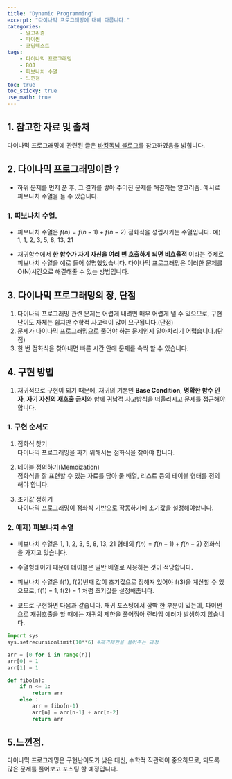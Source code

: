 ```yaml
---
title: "Dynamic Programming"
excerpt: "다이나믹 프로그래밍에 대해 다룹니다."
categories:
    - 알고리즘
    - 파이썬
    - 코딩테스트
tags:
    - 다이나믹 프로그래밍
    - BOJ
    - 피보나치 수열
    - 느낀점
toc: true
toc_sticky: true
use_math: true
---
```


## 1. 참고한 자료 및 출처
다이나믹 프로그래밍에 관련된 글은 [바킹독님 블로그](https://blog.encrypted.gg/974?category=773649)를 참고하였음을 밝힙니다.

## 2. 다이나믹 프로그래밍이란 ?
* 하위 문제를 먼저 푼 후, 그 결과를 쌓아 주어진 문제를 해결하는 알고리즘.
예시로 피보나치 수열을 들 수 있습니다.
### 1. 피보나치 수열.
* 피보나치 수열은 $f(n) = f(n-1) + f(n-2)$ 점화식을 성립시키는 수열입니다.
예) 1, 1, 2, 3, 5, 8, 13, 21

* 재귀함수에서 **한 함수가 자기 자신을 여러 번 호출하게 되면 비효율적** 이라는 주제로 피보나치 수열을 예로 들어 설명했었습니다. 다이나믹 프로그래밍은 이러한 문제를 O(N)시간으로 해결해줄 수 있는 방법입니다.


## 3. 다이나믹 프로그래밍의 장, 단점
1. 다이나믹 프로그래밍 관련 문제는 어렵게 내려면 매우 어렵게 낼 수 있으므로, 구현 난이도 자체는 쉽지만 수학적 사고력이 많이 요구됩니다.(단점)
2. 문제가 다이나믹 프로그래밍으로 풀어야 하는 문제인지 알아차리기 어렵습니다.(단점)
3. 한 번 점화식을 찾아내면 빠른 시간 안에 문제를 슥싹 할 수 있습니다.

## 4. 구현 방법
1. 재귀적으로 구현이 되기 때문에, 재귀의 기본인 **Base Condition**, **명확한 함수 인자**, **자기 자신의 재호출 금지**와 함께 귀납적 사고방식을 떠올리시고 문제를 접근해야 합니다.

### 1. 구현 순서도
1. 점화식 찾기<br/>
다이나믹 프로그래밍을 짜기 위해서는 점화식을 찾아야 합니다.

2. 테이블 정의하기(Memoization)<br/>
점화식을 잘 표현할 수 있는 자료를 담아 둘 배열, 리스트 등의 테이블 형태를 정의해야 합니다.

3. 초기값 정하기<br/>
다이나믹 프로그래밍이 점화식 기반으로 작동하기에 초기값을 설정해야합니다.

### 2. 예제) 피보나치 수열
* 피보나치 수열은 1, 1, 2, 3, 5, 8, 13, 21 형태의 $f(n) = f(n-1) + f(n-2)$ 점화식을 가지고 있습니다.

* 수열형태이기 때문에 테이블은 일반 배열로 사용하는 것이 적당합니다.

* 피보나치 수열은 f(1), f(2)번째 값이 초기값으로 정해져 있어야 f(3)을 계산할 수 있으므로, f(1) = 1, f(2) = 1 처럼 초기값을 설정해줍니다.

* 코드로 구현하면 다음과 같습니다.
재귀 포스팅에서 깜빡 한 부분이 있는데, 파이썬으로 재귀호출을 할 때에는 재귀의 제한을 풀어줘야 런타임 에러가 발생하지 않습니다.

```python
import sys
sys.setrecursionlimit(10**6) #재귀제한을 풀어주는 과정

arr = [0 for i in range(n)]
arr[0] = 1
arr[1] = 1

def fibo(n):
    if n <= 1:
        return arr
    else :
        arr = fibo(n-1)
        arr[n] = arr[n-1] + arr[n-2]
        return arr
```

## 5.느낀점.
다이나믹 프로그래밍은 구현난이도가 낮은 대신, 수학적 직관력이 중요하므로, 되도록 많은 문제를 풀어보고 포스팅 할 예정입니다.
